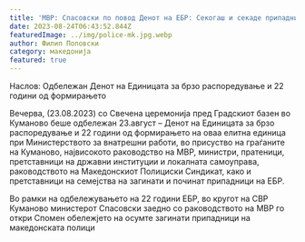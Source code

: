 ```yaml
---
title: 'МВР: Спасовски по повод Денот на ЕБР: Секогаш и секаде припадниците на ЕБР демонстрираа силна професионална посветеност во зачувувањето на мирот и безбедноста на татковината - 23 АВГУСТ 2023'
date: 2023-08-24T06:43:52.844Z
featuredImage: ../img/police-mk.jpg.webp
author: Филип Поповски
category: македонија
featured: true
---
```

Наслов: Одбележан Денот на Единицата за брзо распоредување и 22 години од формирањето

Вечерва, (23.08.2023) со Свечена церемонија пред Градскиот базен во Куманово беше одбележан 23.август – Денот на Единицата за брзо распоредување и 22 години од формирањето на оваа елитна единица при Министерството за внатрешни работи, во присуство на граѓаните на Куманово, највисокото раководство на МВР, министри, пратеници, претставници на државни институции и локалната самоуправа, раководството на Македонскиот Полициски Синдикат, како и претставници на семејства на загинати и починат припадници на ЕБР.

Во рамки на одбележувањето на 22 години ЕБР, во кругот на СВР Куманово министерот Спасовски заедно со раководството на МВР го откри Спомен обележјето на осумте загинати припадници на македонската полици
